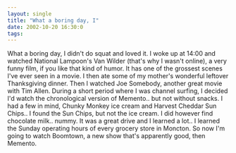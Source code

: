 ```yaml
---
layout: single
title: "What a boring day, I"
date: 2002-10-20 16:30:0
tags: 
---
```


What a boring day, I didn't do squat and loved it. I woke up at 14:00 and watched National Lampoon's Van Wilder (that's why I wasn't online), a very funny film, if you like that kind of humor. It has one of the grossest scenes I've ever seen in a movie. I then ate some of my mother's wonderful leftover Thanksgiving dinner. Then I watched Joe Somebody, another great movie with Tim Allen. During a short period where I was channel surfing, I decided I'd watch the chronological version of Memento.. but not without snacks. I had a few in mind, Chunky Monkey ice cream and Harvest Cheddar Sun Chips.. I found the Sun Chips, but not the ice cream. I did however find chocolate milk.. nummy. It was a great drive and I learned a lot.. I learned the Sunday operating hours of every grocery store in Moncton. So now I'm going to watch Boomtown, a new show that's apparently good, then Memento.

